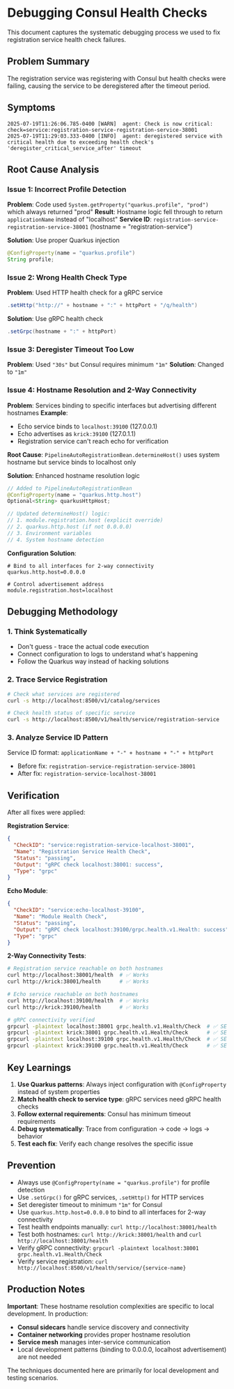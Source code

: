 # Debugging Consul Health Checks

This document captures the systematic debugging process we used to fix registration service health check failures.

## Problem Summary

The registration service was registering with Consul but health checks were failing, causing the service to be deregistered after the timeout period.

## Symptoms

```
2025-07-19T11:26:06.785-0400 [WARN]  agent: Check is now critical: check=service:registration-service-registration-service-38001
2025-07-19T11:29:03.333-0400 [INFO]  agent: deregistered service with critical health due to exceeding health check's 'deregister_critical_service_after' timeout
```

## Root Cause Analysis

### Issue 1: Incorrect Profile Detection

**Problem**: Code used `System.getProperty("quarkus.profile", "prod")` which always returned "prod"
**Result**: Hostname logic fell through to return `applicationName` instead of "localhost"
**Service ID**: `registration-service-registration-service-38001` (hostname = "registration-service")

**Solution**: Use proper Quarkus injection
```java
@ConfigProperty(name = "quarkus.profile")
String profile;
```

### Issue 2: Wrong Health Check Type

**Problem**: Used HTTP health check for a gRPC service
```java
.setHttp("http://" + hostname + ":" + httpPort + "/q/health")
```

**Solution**: Use gRPC health check
```java
.setGrpc(hostname + ":" + httpPort)
```

### Issue 3: Deregister Timeout Too Low

**Problem**: Used `"30s"` but Consul requires minimum `"1m"`
**Solution**: Changed to `"1m"`

### Issue 4: Hostname Resolution and 2-Way Connectivity

**Problem**: Services binding to specific interfaces but advertising different hostnames
**Example**: 
- Echo service binds to `localhost:39100` (127.0.0.1)
- Echo advertises as `krick:39100` (127.0.1.1)
- Registration service can't reach echo for verification

**Root Cause**: `PipelineAutoRegistrationBean.determineHost()` uses system hostname but service binds to localhost only

**Solution**: Enhanced hostname resolution logic
```java
// Added to PipelineAutoRegistrationBean
@ConfigProperty(name = "quarkus.http.host")
Optional<String> quarkusHttpHost;

// Updated determineHost() logic:
// 1. module.registration.host (explicit override)
// 2. quarkus.http.host (if not 0.0.0.0) 
// 3. Environment variables
// 4. System hostname detection
```

**Configuration Solution**:
```properties
# Bind to all interfaces for 2-way connectivity
quarkus.http.host=0.0.0.0

# Control advertisement address
module.registration.host=localhost
```

## Debugging Methodology

### 1. Think Systematically
- Don't guess - trace the actual code execution
- Connect configuration to logs to understand what's happening
- Follow the Quarkus way instead of hacking solutions

### 2. Trace Service Registration
```bash
# Check what services are registered
curl -s http://localhost:8500/v1/catalog/services

# Check health status of specific service
curl -s http://localhost:8500/v1/health/service/registration-service
```

### 3. Analyze Service ID Pattern
Service ID format: `applicationName + "-" + hostname + "-" + httpPort`
- Before fix: `registration-service-registration-service-38001`
- After fix: `registration-service-localhost-38001`

## Verification

After all fixes were applied:

**Registration Service**:
```json
{
  "CheckID": "service:registration-service-localhost-38001",
  "Name": "Registration Service Health Check", 
  "Status": "passing",
  "Output": "gRPC check localhost:38001: success",
  "Type": "grpc"
}
```

**Echo Module**:
```json
{
  "CheckID": "service:echo-localhost-39100",
  "Name": "Module Health Check",
  "Status": "passing", 
  "Output": "gRPC check localhost:39100/grpc.health.v1.Health: success",
  "Type": "grpc"
}
```

**2-Way Connectivity Tests**:
```bash
# Registration service reachable on both hostnames
curl http://localhost:38001/health  # ✅ Works
curl http://krick:38001/health      # ✅ Works

# Echo service reachable on both hostnames  
curl http://localhost:39100/health  # ✅ Works
curl http://krick:39100/health      # ✅ Works

# gRPC connectivity verified
grpcurl -plaintext localhost:38001 grpc.health.v1.Health/Check  # ✅ SERVING
grpcurl -plaintext krick:38001 grpc.health.v1.Health/Check      # ✅ SERVING
grpcurl -plaintext localhost:39100 grpc.health.v1.Health/Check  # ✅ SERVING  
grpcurl -plaintext krick:39100 grpc.health.v1.Health/Check      # ✅ SERVING
```

## Key Learnings

1. **Use Quarkus patterns**: Always inject configuration with `@ConfigProperty` instead of system properties
2. **Match health check to service type**: gRPC services need gRPC health checks
3. **Follow external requirements**: Consul has minimum timeout requirements
4. **Debug systematically**: Trace from configuration → code → logs → behavior
5. **Test each fix**: Verify each change resolves the specific issue

## Prevention

- Always use `@ConfigProperty(name = "quarkus.profile")` for profile detection
- Use `.setGrpc()` for gRPC services, `.setHttp()` for HTTP services  
- Set deregister timeout to minimum `"1m"` for Consul
- Use `quarkus.http.host=0.0.0.0` to bind to all interfaces for 2-way connectivity
- Test health endpoints manually: `curl http://localhost:38001/health`
- Test both hostnames: `curl http://krick:38001/health` and `curl http://localhost:38001/health`
- Verify gRPC connectivity: `grpcurl -plaintext localhost:38001 grpc.health.v1.Health/Check`
- Verify service registration: `curl http://localhost:8500/v1/health/service/{service-name}`

## Production Notes

**Important**: These hostname resolution complexities are specific to local development. In production:
- **Consul sidecars** handle service discovery and connectivity
- **Container networking** provides proper hostname resolution
- **Service mesh** manages inter-service communication
- Local development patterns (binding to 0.0.0.0, localhost advertisement) are not needed

The techniques documented here are primarily for local development and testing scenarios.